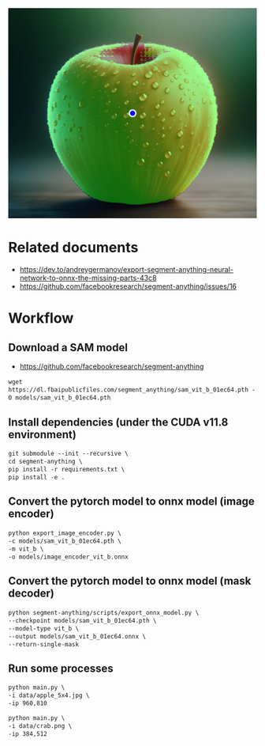 <img width="720" alt="sam result" src="https://github.com/yuki-inaho/segment_anything_onnx_sandbox/blob/main/doc/result.jpg">

# Related documents

- https://dev.to/andreygermanov/export-segment-anything-neural-network-to-onnx-the-missing-parts-43c8
- https://github.com/facebookresearch/segment-anything/issues/16

# Workflow

## Download a SAM model

- https://github.com/facebookresearch/segment-anything

```
wget https://dl.fbaipublicfiles.com/segment_anything/sam_vit_b_01ec64.pth -O models/sam_vit_b_01ec64.pth
```

## Install dependencies (under the CUDA v11.8 environment)

```
git submodule --init --recursive \
cd segment-anything \
pip install -r requirements.txt \
pip install -e .
```

## Convert the pytorch model to onnx model (image encoder)

```
python export_image_encoder.py \
-c models/sam_vit_b_01ec64.pth \
-m vit_b \
-o models/image_encoder_vit_b.onnx
```

## Convert the pytorch model to onnx model (mask decoder)

```
python segment-anything/scripts/export_onnx_model.py \
--checkpoint models/sam_vit_b_01ec64.pth \
--model-type vit_b \
--output models/sam_vit_b_01ec64.onnx \
--return-single-mask
```

## Run some processes

```
python main.py \
-i data/apple_5x4.jpg \
-ip 960,810
```

```
python main.py \
-i data/crab.png \
-ip 384,512
```
